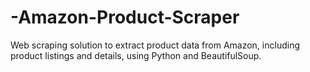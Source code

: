 # -Amazon-Product-Scraper
 Web scraping solution to extract product data from Amazon, including product listings and details, using Python and BeautifulSoup.
